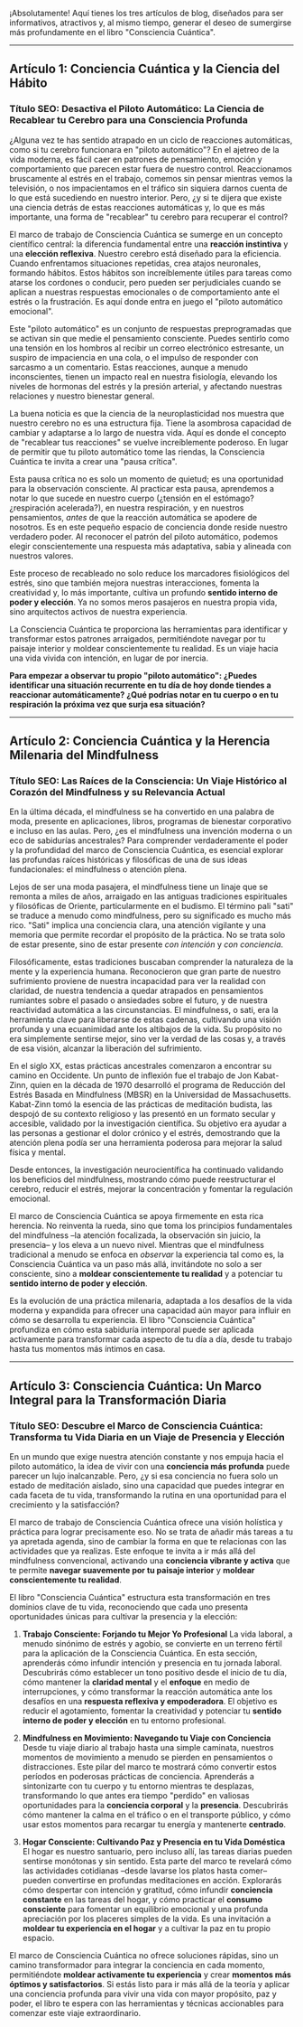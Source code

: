 ¡Absolutamente! Aquí tienes los tres artículos de blog, diseñados para ser informativos, atractivos y, al mismo tiempo, generar el deseo de sumergirse más profundamente en el libro "Consciencia Cuántica".

---

## Artículo 1: Conciencia Cuántica y la Ciencia del Hábito

### Título SEO: Desactiva el Piloto Automático: La Ciencia de Recablear tu Cerebro para una Consciencia Profunda

¿Alguna vez te has sentido atrapado en un ciclo de reacciones automáticas, como si tu cerebro funcionara en "piloto automático"? En el ajetreo de la vida moderna, es fácil caer en patrones de pensamiento, emoción y comportamiento que parecen estar fuera de nuestro control. Reaccionamos bruscamente al estrés en el trabajo, comemos sin pensar mientras vemos la televisión, o nos impacientamos en el tráfico sin siquiera darnos cuenta de lo que está sucediendo en nuestro interior. Pero, ¿y si te dijera que existe una ciencia detrás de estas reacciones automáticas y, lo que es más importante, una forma de "recablear" tu cerebro para recuperar el control?

El marco de trabajo de Consciencia Cuántica se sumerge en un concepto científico central: la diferencia fundamental entre una **reacción instintiva** y una **elección reflexiva**. Nuestro cerebro está diseñado para la eficiencia. Cuando enfrentamos situaciones repetidas, crea atajos neuronales, formando hábitos. Estos hábitos son increíblemente útiles para tareas como atarse los cordones o conducir, pero pueden ser perjudiciales cuando se aplican a nuestras respuestas emocionales o de comportamiento ante el estrés o la frustración. Es aquí donde entra en juego el "piloto automático emocional".

Este "piloto automático" es un conjunto de respuestas preprogramadas que se activan sin que medie el pensamiento consciente. Puedes sentirlo como una tensión en los hombros al recibir un correo electrónico estresante, un suspiro de impaciencia en una cola, o el impulso de responder con sarcasmo a un comentario. Estas reacciones, aunque a menudo inconscientes, tienen un impacto real en nuestra fisiología, elevando los niveles de hormonas del estrés y la presión arterial, y afectando nuestras relaciones y nuestro bienestar general.

La buena noticia es que la ciencia de la neuroplasticidad nos muestra que nuestro cerebro no es una estructura fija. Tiene la asombrosa capacidad de cambiar y adaptarse a lo largo de nuestra vida. Aquí es donde el concepto de "recablear tus reacciones" se vuelve increíblemente poderoso. En lugar de permitir que tu piloto automático tome las riendas, la Consciencia Cuántica te invita a crear una "pausa crítica".

Esta pausa crítica no es solo un momento de quietud; es una oportunidad para la observación consciente. Al practicar esta pausa, aprendemos a notar lo que sucede en nuestro cuerpo (¿tensión en el estómago? ¿respiración acelerada?), en nuestra respiración, y en nuestros pensamientos, *antes* de que la reacción automática se apodere de nosotros. Es en este pequeño espacio de conciencia donde reside nuestro verdadero poder. Al reconocer el patrón del piloto automático, podemos elegir conscientemente una respuesta más adaptativa, sabia y alineada con nuestros valores.

Este proceso de recableado no solo reduce los marcadores fisiológicos del estrés, sino que también mejora nuestras interacciones, fomenta la creatividad y, lo más importante, cultiva un profundo **sentido interno de poder y elección**. Ya no somos meros pasajeros en nuestra propia vida, sino arquitectos activos de nuestra experiencia.

La Consciencia Cuántica te proporciona las herramientas para identificar y transformar estos patrones arraigados, permitiéndote navegar por tu paisaje interior y moldear conscientemente tu realidad. Es un viaje hacia una vida vivida con intención, en lugar de por inercia.

**Para empezar a observar tu propio "piloto automático": ¿Puedes identificar una situación recurrente en tu día de hoy donde tiendes a reaccionar automáticamente? ¿Qué podrías notar en tu cuerpo o en tu respiración la próxima vez que surja esa situación?**

---

## Artículo 2: Conciencia Cuántica y la Herencia Milenaria del Mindfulness

### Título SEO: Las Raíces de la Consciencia: Un Viaje Histórico al Corazón del Mindfulness y su Relevancia Actual

En la última década, el mindfulness se ha convertido en una palabra de moda, presente en aplicaciones, libros, programas de bienestar corporativo e incluso en las aulas. Pero, ¿es el mindfulness una invención moderna o un eco de sabidurías ancestrales? Para comprender verdaderamente el poder y la profundidad del marco de Consciencia Cuántica, es esencial explorar las profundas raíces históricas y filosóficas de una de sus ideas fundacionales: el mindfulness o atención plena.

Lejos de ser una moda pasajera, el mindfulness tiene un linaje que se remonta a miles de años, arraigado en las antiguas tradiciones espirituales y filosóficas de Oriente, particularmente en el budismo. El término pali "sati" se traduce a menudo como mindfulness, pero su significado es mucho más rico. "Sati" implica una conciencia clara, una atención vigilante y una memoria que permite recordar el propósito de la práctica. No se trata solo de estar presente, sino de estar presente *con intención* y *con conciencia*.

Filosóficamente, estas tradiciones buscaban comprender la naturaleza de la mente y la experiencia humana. Reconocieron que gran parte de nuestro sufrimiento proviene de nuestra incapacidad para ver la realidad con claridad, de nuestra tendencia a quedar atrapados en pensamientos rumiantes sobre el pasado o ansiedades sobre el futuro, y de nuestra reactividad automática a las circunstancias. El mindfulness, o sati, era la herramienta clave para liberarse de estas cadenas, cultivando una visión profunda y una ecuanimidad ante los altibajos de la vida. Su propósito no era simplemente sentirse mejor, sino ver la verdad de las cosas y, a través de esa visión, alcanzar la liberación del sufrimiento.

En el siglo XX, estas prácticas ancestrales comenzaron a encontrar su camino en Occidente. Un punto de inflexión fue el trabajo de Jon Kabat-Zinn, quien en la década de 1970 desarrolló el programa de Reducción del Estrés Basada en Mindfulness (MBSR) en la Universidad de Massachusetts. Kabat-Zinn tomó la esencia de las prácticas de meditación budista, las despojó de su contexto religioso y las presentó en un formato secular y accesible, validado por la investigación científica. Su objetivo era ayudar a las personas a gestionar el dolor crónico y el estrés, demostrando que la atención plena podía ser una herramienta poderosa para mejorar la salud física y mental.

Desde entonces, la investigación neurocientífica ha continuado validando los beneficios del mindfulness, mostrando cómo puede reestructurar el cerebro, reducir el estrés, mejorar la concentración y fomentar la regulación emocional.

El marco de Consciencia Cuántica se apoya firmemente en esta rica herencia. No reinventa la rueda, sino que toma los principios fundamentales del mindfulness –la atención focalizada, la observación sin juicio, la presencia– y los eleva a un nuevo nivel. Mientras que el mindfulness tradicional a menudo se enfoca en *observar* la experiencia tal como es, la Consciencia Cuántica va un paso más allá, invitándote no solo a ser consciente, sino a **moldear conscientemente tu realidad** y a potenciar tu **sentido interno de poder y elección**.

Es la evolución de una práctica milenaria, adaptada a los desafíos de la vida moderna y expandida para ofrecer una capacidad aún mayor para influir en cómo se desarrolla tu experiencia. El libro "Consciencia Cuántica" profundiza en cómo esta sabiduría intemporal puede ser aplicada activamente para transformar cada aspecto de tu día a día, desde tu trabajo hasta tus momentos más íntimos en casa.

---

## Artículo 3: Consciencia Cuántica: Un Marco Integral para la Transformación Diaria

### Título SEO: Descubre el Marco de Consciencia Cuántica: Transforma tu Vida Diaria en un Viaje de Presencia y Elección

En un mundo que exige nuestra atención constante y nos empuja hacia el piloto automático, la idea de vivir con una **conciencia más profunda** puede parecer un lujo inalcanzable. Pero, ¿y si esa conciencia no fuera solo un estado de meditación aislado, sino una capacidad que puedes integrar en cada faceta de tu vida, transformando la rutina en una oportunidad para el crecimiento y la satisfacción?

El marco de trabajo de Consciencia Cuántica ofrece una visión holística y práctica para lograr precisamente eso. No se trata de añadir más tareas a tu ya apretada agenda, sino de cambiar la forma en que te relacionas con las actividades que ya realizas. Este enfoque te invita a ir más allá del mindfulness convencional, activando una **conciencia vibrante y activa** que te permite **navegar suavemente por tu paisaje interior** y **moldear conscientemente tu realidad**.

El libro "Consciencia Cuántica" estructura esta transformación en tres dominios clave de tu vida, reconociendo que cada uno presenta oportunidades únicas para cultivar la presencia y la elección:

1.  **Trabajo Consciente: Forjando tu Mejor Yo Profesional**
    La vida laboral, a menudo sinónimo de estrés y agobio, se convierte en un terreno fértil para la aplicación de la Consciencia Cuántica. En esta sección, aprenderás cómo infundir intención y presencia en tu jornada laboral. Descubrirás cómo establecer un tono positivo desde el inicio de tu día, cómo mantener la **claridad mental** y el **enfoque** en medio de interrupciones, y cómo transformar la reacción automática ante los desafíos en una **respuesta reflexiva y empoderadora**. El objetivo es reducir el agotamiento, fomentar la creatividad y potenciar tu **sentido interno de poder y elección** en tu entorno profesional.

2.  **Mindfulness en Movimiento: Navegando tu Viaje con Conciencia**
    Desde tu viaje diario al trabajo hasta una simple caminata, nuestros momentos de movimiento a menudo se pierden en pensamientos o distracciones. Este pilar del marco te mostrará cómo convertir estos períodos en poderosas prácticas de conciencia. Aprenderás a sintonizarte con tu cuerpo y tu entorno mientras te desplazas, transformando lo que antes era tiempo "perdido" en valiosas oportunidades para la **conciencia corporal** y la **presencia**. Descubrirás cómo mantener la calma en el tráfico o en el transporte público, y cómo usar estos momentos para recargar tu energía y mantenerte **centrado**.

3.  **Hogar Consciente: Cultivando Paz y Presencia en tu Vida Doméstica**
    El hogar es nuestro santuario, pero incluso allí, las tareas diarias pueden sentirse monótonas y sin sentido. Esta parte del marco te revelará cómo las actividades cotidianas –desde lavarse los platos hasta comer– pueden convertirse en profundas meditaciones en acción. Explorarás cómo despertar con intención y gratitud, cómo infundir **conciencia constante** en las tareas del hogar, y cómo practicar el **consumo consciente** para fomentar un equilibrio emocional y una profunda apreciación por los placeres simples de la vida. Es una invitación a **moldear tu experiencia en el hogar** y a cultivar la paz en tu propio espacio.

El marco de Consciencia Cuántica no ofrece soluciones rápidas, sino un camino transformador para integrar la conciencia en cada momento, permitiéndote **moldear activamente tu experiencia** y crear **momentos más óptimos y satisfactorios**. Si estás listo para ir más allá de la teoría y aplicar una conciencia profunda para vivir una vida con mayor propósito, paz y poder, el libro te espera con las herramientas y técnicas accionables para comenzar este viaje extraordinario.
